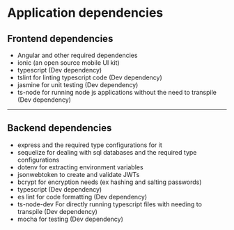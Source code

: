 # Application dependencies

## Frontend dependencies
- Angular and other required dependencies
- ionic (an open source mobile UI kit)   
- typescript (Dev dependency)
- tslint for linting typescript code (Dev dependency)
- jasmine for unit testing (Dev dependency)
- ts-node for running node js applications without the need to transpile (Dev dependency)
---
## Backend dependencies
- express and the required type configurations for it
- sequelize  for dealing with sql databases and the required type configurations
- dotenv for extracting environment variables
- jsonwebtoken to create and validate JWTs
- bcrypt for encryption needs (ex hashing and salting passwords)  
- typescript (Dev dependency)
- es lint for code formatting (Dev dependency)
- ts-node-dev For directly running typescript files with needing to transpile (Dev dependency)
- mocha for testing (Dev dependency)